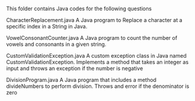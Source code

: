 This folder contains Java codes for the following questions

CharacterReplacement.java
A Java program to Replace a character at a specific index in a String in Java.

VowelConsonantCounter.java
A Java program to count the number of vowels and consonants in a given string.

CustomValidationException.java
A custom exception class in Java named CustomValidationException. Implements a method that takes an integer as input and throws an exception if the number is negative

DivisionProgram.java
A Java program that includes a method divideNumbers to perform division. Throws and error if the denominator is zero
